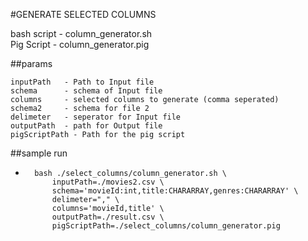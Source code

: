 #GENERATE SELECTED COLUMNS

bash script - column_generator.sh\
Pig Script - column_generator.pig


##params
````
inputPath   - Path to Input file
schema      - schema of Input file 
columns     - selected columns to generate (comma seperated)                  
schema2     - schema for file 2
delimeter   - seperator for Input file
outputPath  - path for Output file
pigScriptPath - Path for the pig script
````


            
##sample run

*       bash ./select_columns/column_generator.sh \
            inputPath=./movies2.csv \
            schema='movieId:int,title:CHARARRAY,genres:CHARARRAY' \
            delimeter="," \
            columns='movieId,title' \
            outputPath=./result.csv \
            pigScriptPath=./select_columns/column_generator.pig